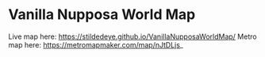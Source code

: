 # Vanilla Nupposa World Map
Live map here: https://stildedeye.github.io/VanillaNupposaWorldMap/
Metro map here: https://metromapmaker.com/map/nJtDLjs_
